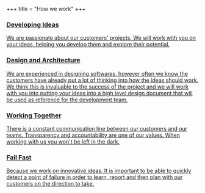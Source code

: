 +++
title = "How we work"
+++

<div class="row">
    <div class="col-md-12">
        <div class="main-timeline">
            <a href="#" class="timeline">
                <div class="timeline-icon"><i class="fa fa-lightbulb"></i></div>
                <div class="timeline-content">
                    <h3 class="title">Developing Ideas</h3>
                    <p class="description">
                      We are passionate about our customers' projects. We will work with you
                      on your ideas, helping you develop them and explore their potential.
                    </p>
                </div>
            </a>
            <a href="#" class="timeline">
                <div class="timeline-icon"><i class="fa fa-layer-group"></i></div>
                <div class="timeline-content">
                    <h3 class="title">Design and Architecture</h3>
                    <p class="description">
                      We are experienced in designing softwares, however often we know
                      the customers have already put a lot of thinking into how the
                      ideas should work. We think this is invaluable to the success
                      of the project and we will work with you into putting your ideas
                      into a high level design document that will be used as reference
                      for the development team.
                    </p>
                </div>
            </a>
            <a href="#" class="timeline">
                <div class="timeline-icon"><i class="fa fa-people-carry"></i></div>
                <div class="timeline-content">
                    <h3 class="title">Working Together</h3>
                    <p class="description">
                      There is a constant communication line between our customers and
                      our teams. Transparency and accountability are one of our values.
                      When working with us you won't be left in the dark.
                    </p>
                </div>
            </a>
            <a href="#" class="timeline">
                <div class="timeline-icon"><i class="fa fa-redo-alt"></i></div>
                <div class="timeline-content">
                    <h3 class="title">Fail Fast</h3>
                    <p class="description">
                      Because we work on innovative ideas. It is important to be able to quickly
                      detect a point of failure in order to learn, report and then plan with
                      our customers on the direction to take.
                    </p>
                </div>
            </a>
        </div>
    </div>
</div>


